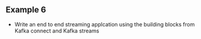 ## Example 6
* Write an end to end streaming applcation using the building blocks from Kafka connect and Kafka streams
